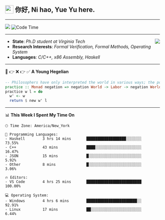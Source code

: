 <h2> <img style="vertical-align: text-bottom;" src=https://slackmojis.com/emojis/13253-yay-frog/download/ width=27> 你好, Ni hao, Yue Yu here. </h2>

---

![](https://shields.io/badge/dynamic/json?color=blue&amp;label=Visitors&amp;query=value&amp;url=https://api.countapi.xyz/hit/fishjump.fishjump) ![Code Time](https://img.shields.io/badge/Code%20Time-232%20hrs%2043%20mins-blue)

---

<img align='right' src=https://slackmojis.com/emojis/5264-coding/download> </td>

- **State**: *Ph.D student at Virginia Tech*
- **Research Interests**: *Formal Verification, Formal Methods, Operating System*
- **Languages**: *C/C++, x86 Assembly, Haskell*

---

🚫 👉 ❌ 👉 ✅ **A Young Hegelian**

``` haskell
-- Philosophers have only interpreted the world in various ways; the point is to change it.
practice :: Monad negation => negation World -> Labor -> negation World
practice w l = do
  w' <- w
  return $ new w' l
```

---


📊 **This Week I Spent My Time On** 

```text
🕑︎ Time Zone: America/New_York

💬 Programming Languages:
- Haskell        3 hrs 14 mins       ██████████████████░░░░░░░     73.55%
- C++            43 mins             ████░░░░░░░░░░░░░░░░░░░░░     16.47%
- JSON           15 mins             █░░░░░░░░░░░░░░░░░░░░░░░░     5.92%
- Other          8 mins              █░░░░░░░░░░░░░░░░░░░░░░░░     3.06%

🔥 Editors:
- VS Code        4 hrs 25 mins       █████████████████████████     100.00%

💻 Operating System:
- Windows        4 hrs 6 mins        ███████████████████████░░     92.91%
- Linux          17 mins             ██░░░░░░░░░░░░░░░░░░░░░░░     6.44%
```

